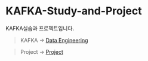 # KAFKA-Study-and-Project
KAFKA실습과 프로젝트입니다.



>KAFKA -> [Data Engineering](https://jongwon0280.github.io/categories/DataEngineering)

>Project -> [Project](https://jongwon0280.github.io/categories/Project)

